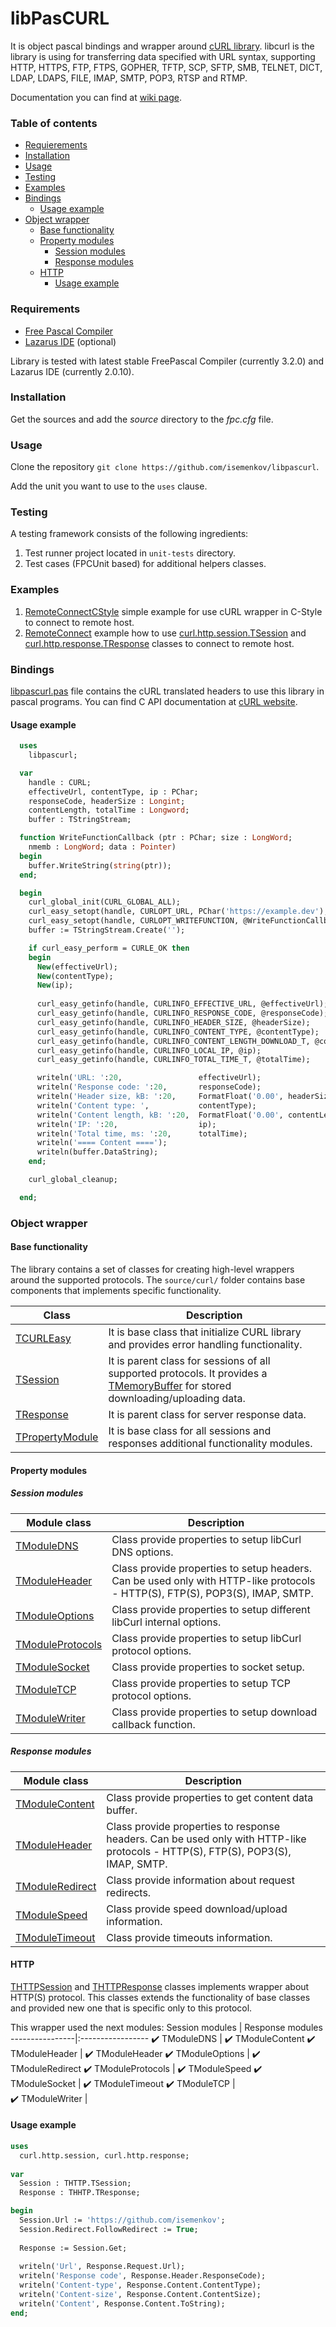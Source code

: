 libPasCURL
==========
It is object pascal bindings and wrapper around [cURL library](https://curl.haxx.se/). libcurl is the library is using for transferring data specified with URL syntax,
supporting HTTP, HTTPS, FTP, FTPS, GOPHER, TFTP, SCP, SFTP, SMB, TELNET, DICT, LDAP, LDAPS, FILE, IMAP, SMTP, POP3, RTSP and RTMP.

Documentation you can find at [wiki page](https://github.com/isemenkov/libpascurl/wiki).



### Table of contents

* [Requierements](#requirements)
* [Installation](#installation)
* [Usage](#usage)
* [Testing](#testing)
* [Examples](#examples)
* [Bindings](#bindings)
  * [Usage example](#usage-example)
* [Object wrapper](#object-wrapper)
  * [Base functionality](#base-functionality)
  * [Property modules](#property-modules)
    * [Session modules](#session-modules)
    * [Response modules](#response-modules)
  * [HTTP](#http)
    * [Usage example](#usage-example-1)



### Requirements

* [Free Pascal Compiler](http://freepascal.org)
* [Lazarus IDE](http://www.lazarus.freepascal.org/) (optional)

Library is tested with latest stable FreePascal Compiler (currently 3.2.0) and Lazarus IDE (currently 2.0.10).



### Installation

Get the sources and add the *source* directory to the *fpc.cfg* file.



### Usage

Clone the repository `git clone https://github.com/isemenkov/libpascurl`.

Add the unit you want to use to the `uses` clause.



### Testing

A testing framework consists of the following ingredients:
1. Test runner project located in `unit-tests` directory.
2. Test cases (FPCUnit based) for additional helpers classes.  



### Examples
1. [RemoteConnectCStyle](https://github.com/isemenkov/libpascurl/tree/master/examples/RemoteConnectCStyle) simple example for use cURL wrapper in C-Style to connect to remote host.
2. [RemoteConnect](https://github.com/isemenkov/libpascurl/tree/master/examples/RemoteConnect) example how to use [curl.http.session.TSession](https://github.com/isemenkov/libpascurl/blob/master/source/http/session/curl.http.session.pas) and [curl.http.response.TResponse](https://github.com/isemenkov/libpascurl/blob/master/source/http/response/curl.http.response.pas) classes to connect to remote host.



### Bindings

[libpascurl.pas](https://github.com/isemenkov/libpascurl/blob/master/source/libpascurl.pas) file contains the cURL translated headers to use this library in pascal programs. You can find C API documentation at [cURL website](https://curl.haxx.se/libcurl/c/).

#### Usage example

```pascal
  uses
    libpascurl;

  var
    handle : CURL;
    effectiveUrl, contentType, ip : PChar;
    responseCode, headerSize : Longint;
    contentLength, totalTime : Longword;
    buffer : TStringStream;

  function WriteFunctionCallback (ptr : PChar; size : LongWord;
    nmemb : LongWord; data : Pointer)
  begin
    buffer.WriteString(string(ptr)); 
  end;

  begin
    curl_global_init(CURL_GLOBAL_ALL);
    curl_easy_setopt(handle, CURLOPT_URL, PChar('https://example.dev');
    curl_easy_setopt(handle, CURLOPT_WRITEFUNCTION, @WriteFunctionCallback);
    buffer := TStringStream.Create('');

    if curl_easy_perform = CURLE_OK then
    begin
      New(effectiveUrl);
      New(contentType);
      New(ip);
  
      curl_easy_getinfo(handle, CURLINFO_EFFECTIVE_URL, @effectiveUrl);
      curl_easy_getinfo(handle, CURLINFO_RESPONSE_CODE, @responseCode);
      curl_easy_getinfo(handle, CURLINFO_HEADER_SIZE, @headerSize);
      curl_easy_getinfo(handle, CURLINFO_CONTENT_TYPE, @contentType);
      curl_easy_getinfo(handle, CURLINFO_CONTENT_LENGTH_DOWNLOAD_T, @contentLength);
      curl_easy_getinfo(handle, CURLINFO_LOCAL_IP, @ip);
      curl_easy_getinfo(handle, CURLINFO_TOTAL_TIME_T, @totalTime);

      writeln('URL: ':20,                 effectiveUrl);
      writeln('Response code: ':20,       responseCode);
      writeln('Header size, kB: ':20,     FormatFloat('0.00', headerSize / 1024));
      writeln('Content type: ',           contentType);
      writeln('Content length, kB: ':20,  FormatFloat('0.00', contentLength / 1024));
      writeln('IP: ':20,                  ip);
      writeln('Total time, ms: ':20,      totalTime);
      writeln('==== Content ====');
      writeln(buffer.DataString);
    end;

    curl_global_cleanup; 

  end;
```



### Object wrapper

#### Base functionality

The library contains a set of classes for creating high-level wrappers around the supported protocols. The `source/curl/` folder contains base components that implements specific functionality.

 Class                                                        | Description                                                  
 ------------------------------------------------------------ | ------------------------------------------------------------ 
 [TCURLEasy](https://github.com/isemenkov/libpascurl/blob/master/source/curl/curl.easy.pas) | It is base class that initialize CURL library and provides error handling functionality. 
 [TSession](https://github.com/isemenkov/libpascurl/blob/master/source/curl/session/curl.session.pas) | It is parent class for sessions of all supported protocols. It provides a [TMemoryBuffer](https://github.com/isemenkov/libpasc-algorithms/blob/master/source/container.memorybuffer.pas) for stored downloading/uploading data. 
 [TResponse](https://github.com/isemenkov/libpascurl/blob/master/source/curl/response/curl.response.pas) | It is parent class for server response data.                 
 [TPropertyModule](https://github.com/isemenkov/libpascurl/blob/master/source/curl/session/curl.session.property_module.pas) | It is base class for all sessions and responses additional functionality modules. 

#### Property modules

##### Session modules

Module class | Description
-------------|------------
[TModuleDNS](https://github.com/isemenkov/libpascurl/blob/master/source/curl/session/property_modules/curl.session.property_modules.dns.pas)| Class provide properties to setup libCurl DNS options. 
[TModuleHeader](https://github.com/isemenkov/libpascurl/blob/master/source/curl/session/property_modules/curl.session.property_modules.header.pas)| Class provide properties to setup headers. Can be used only with HTTP-like protocols - HTTP(S), FTP(S), POP3(S), IMAP, SMTP. 
[TModuleOptions](https://github.com/isemenkov/libpascurl/blob/master/source/curl/session/property_modules/curl.session.property_modules.options.pas)| Class provide properties to setup different libCurl internal options. 
[TModuleProtocols](https://github.com/isemenkov/libpascurl/blob/master/source/curl/session/property_modules/curl.session.property_modules.protocols.pas)| Class provide properties to setup libCurl protocol options. 
[TModuleSocket](https://github.com/isemenkov/libpascurl/blob/master/source/curl/session/property_modules/curl.session.property_modules.socket.pas)| Class provide properties to socket setup. 
[TModuleTCP](https://github.com/isemenkov/libpascurl/blob/master/source/curl/session/property_modules/curl.session.property_modules.tcp.pas)| Class provide properties to setup TCP protocol options. 
[TModuleWriter](https://github.com/isemenkov/libpascurl/blob/master/source/curl/session/property_modules/curl.session.property_modules.writer.pas)| Class provide properties to setup download callback function. 

##### Response modules

Module class | Description
-------------|------------
[TModuleContent](https://github.com/isemenkov/libpascurl/blob/master/source/curl/response/property_modules/curl.response.property_modules.content.pas)| Class provide properties to get content data buffer. 
[TModuleHeader](https://github.com/isemenkov/libpascurl/blob/master/source/curl/response/property_modules/curl.response.property_modules.header.pas)| Class provide properties to response headers. Can be used only with HTTP-like protocols - HTTP(S), FTP(S), POP3(S), IMAP, SMTP. 
[TModuleRedirect](https://github.com/isemenkov/libpascurl/blob/master/source/curl/response/property_modules/curl.response.property_modules.redirect.pas)| Class provide information about request redirects. 
[TModuleSpeed](https://github.com/isemenkov/libpascurl/blob/master/source/curl/response/property_modules/curl.response.property_modules.speed.pas)| Class provide speed download/upload information. 
[TModuleTimeout](https://github.com/isemenkov/libpascurl/blob/master/source/curl/response/property_modules/curl.response.property_modules.timeout.pas)| Class provide timeouts information. 

#### HTTP

[THTTPSession](https://github.com/isemenkov/libpascurl/blob/master/source/http/session/curl.http.session.pas) and [THTTPResponse](https://github.com/isemenkov/libpascurl/blob/master/source/http/response/curl.http.response.pas) classes implements wrapper about HTTP(S) protocol. This classes extends the functionality of base classes and provided new one that is specific only to this protocol.

This wrapper used the next modules:
Session modules | Response modules
----------------|:-----------------
:heavy_check_mark: TModuleDNS | :heavy_check_mark: TModuleContent
:heavy_check_mark: TModuleHeader | :heavy_check_mark: TModuleHeader
:heavy_check_mark: TModuleOptions | :heavy_check_mark: TModuleRedirect
:heavy_check_mark: TModuleProtocols | :heavy_check_mark: TModuleSpeed
:heavy_check_mark: TModuleSocket | :heavy_check_mark: TModuleTimeout
:heavy_check_mark: TModuleTCP |  
:heavy_check_mark: TModuleWriter |  



#### Usage example

```pascal
uses 
  curl.http.session, curl.http.response;
  
var
  Session : THTTP.TSession;
  Response : THHTP.TResponse;

begin
  Session.Url := 'https://github.com/isemenkov';
  Session.Redirect.FollowRedirect := True;
  
  Response := Session.Get;
  
  writeln('Url', Response.Request.Url);
  writeln('Response code', Response.Header.ResponseCode);
  writeln('Content-type', Response.Content.ContentType);
  writeln('Content-size', Response.Content.ContentSize);
  writeln('Content', Response.Content.ToString);
end;
```

